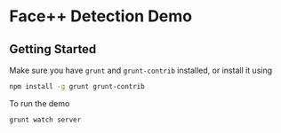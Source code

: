 # Face++ Detection Demo

## Getting Started

Make sure you have `grunt` and `grunt-contrib` installed, or install it using

```bash
npm install -g grunt grunt-contrib
```

To run the demo

```bash
grunt watch server
```

